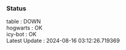 ### Status


table : DOWN  
hogwarts : OK  
icy-bot : OK  
Latest Update : 2024-08-16 03:12:26.719369
